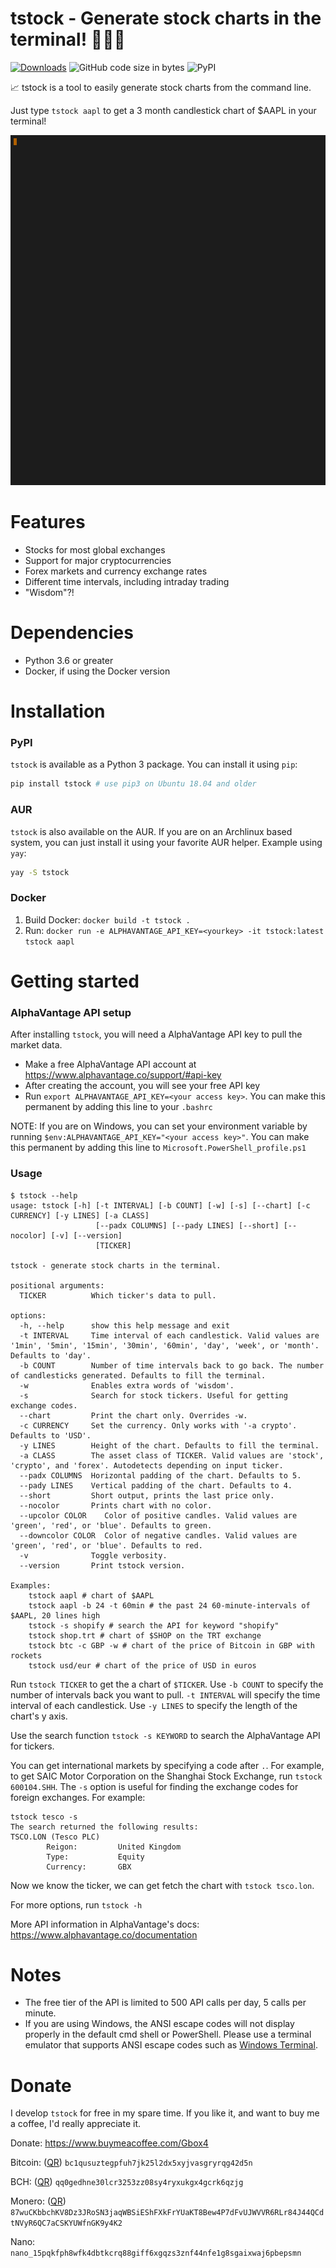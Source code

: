 # tstock - Generate stock charts in the terminal! 🚀🚀🚀

[![Downloads](https://pepy.tech/badge/tstock)](https://pepy.tech/project/tstock)
![GitHub code size in bytes](https://img.shields.io/github/languages/code-size/Gbox4/tstock?label=size)
![PyPI](https://img.shields.io/pypi/v/tstock)

📈 tstock is a tool to easily generate stock charts from the command line.

Just type `tstock aapl` to get a 3 month candlestick chart of $AAPL in your terminal!

<p align="center">
  <img src="https://github.com/Gbox4/Gbox4/raw/master/tstock-demo.gif" alt="tstock-demo">
</p>

# Features
- Stocks for most global exchanges
- Support for major cryptocurrencies
- Forex markets and currency exchange rates
- Different time intervals, including intraday trading
- "Wisdom"?!

# Dependencies

- Python 3.6 or greater
- Docker, if using the Docker version

# Installation

### PyPI

`tstock` is available as a Python 3 package. You can install it using `pip`:

```bash
pip install tstock # use pip3 on Ubuntu 18.04 and older
```

### AUR

`tstock` is also available on the AUR. If you are on an Archlinux based system, you can just install it using your favorite AUR helper. Example using `yay`:

```bash
yay -S tstock
```

### Docker

1. Build Docker: `docker build -t tstock .`
2. Run: `docker run -e ALPHAVANTAGE_API_KEY=<yourkey> -it tstock:latest tstock aapl`

# Getting started

### AlphaVantage API setup

After installing `tstock`, you will need a AlphaVantage API key to pull the market data.

- Make a free AlphaVantage API account at https://www.alphavantage.co/support/#api-key
- After creating the account, you will see your free API key
- Run `export ALPHAVANTAGE_API_KEY=<your access key>`. You can make this permanent by adding this line to your `.bashrc`

NOTE: If you are on Windows, you can set your environment variable by running `$env:ALPHAVANTAGE_API_KEY="<your access key>"`. You can make this permanent by adding this line to `Microsoft.PowerShell_profile.ps1`

### Usage

```
$ tstock --help
usage: tstock [-h] [-t INTERVAL] [-b COUNT] [-w] [-s] [--chart] [-c CURRENCY] [-y LINES] [-a CLASS]
                   [--padx COLUMNS] [--pady LINES] [--short] [--nocolor] [-v] [--version]
                   [TICKER]

tstock - generate stock charts in the terminal.

positional arguments:
  TICKER          Which ticker's data to pull.

options:
  -h, --help      show this help message and exit
  -t INTERVAL     Time interval of each candlestick. Valid values are '1min', '5min', '15min', '30min', '60min', 'day', 'week', or 'month'. Defaults to 'day'.
  -b COUNT        Number of time intervals back to go back. The number of candlesticks generated. Defaults to fill the terminal.
  -w              Enables extra words of 'wisdom'.
  -s              Search for stock tickers. Useful for getting exchange codes.
  --chart         Print the chart only. Overrides -w.
  -c CURRENCY     Set the currency. Only works with '-a crypto'. Defaults to 'USD'.
  -y LINES        Height of the chart. Defaults to fill the terminal.
  -a CLASS        The asset class of TICKER. Valid values are 'stock', 'crypto', and 'forex'. Autodetects depending on input ticker.
  --padx COLUMNS  Horizontal padding of the chart. Defaults to 5.
  --pady LINES    Vertical padding of the chart. Defaults to 4.
  --short         Short output, prints the last price only.
  --nocolor       Prints chart with no color.
  --upcolor COLOR    Color of positive candles. Valid values are 'green', 'red', or 'blue'. Defaults to green.
  --downcolor COLOR  Color of negative candles. Valid values are 'green', 'red', or 'blue'. Defaults to red.
  -v              Toggle verbosity.
  --version       Print tstock version.

Examples:
    tstock aapl # chart of $AAPL
    tstock aapl -b 24 -t 60min # the past 24 60-minute-intervals of $AAPL, 20 lines high
    tstock -s shopify # search the API for keyword "shopify"
    tstock shop.trt # chart of $SHOP on the TRT exchange
    tstock btc -c GBP -w # chart of the price of Bitcoin in GBP with rockets
    tstock usd/eur # chart of the price of USD in euros
```

Run `tstock TICKER` to get the a chart of `$TICKER`. Use `-b COUNT` to specify the number of intervals back you want to pull. `-t INTERVAL` will specify the time interval of each candlestick. Use `-y LINES` to specify the length of the chart's y axis.

Use the search function `tstock -s KEYWORD` to search the AlphaVantage API for tickers.

You can get international markets by specifying a code after `.`. For example, to get SAIC Motor Corporation on the Shanghai Stock Exchange, run `tstock 600104.SHH`. The `-s` option is useful for finding the exchange codes for foreign exchanges. For example:

```
tstock tesco -s
The search returned the following results:
TSCO.LON (Tesco PLC)
        Reigon:         United Kingdom
        Type:           Equity
        Currency:       GBX
```

Now we know the ticker, we can get fetch the chart with `tstock tsco.lon`.

For more options, run `tstock -h`

More API information in AlphaVantage's docs: https://www.alphavantage.co/documentation


# Notes

- The free tier of the API is limited to 500 API calls per day, 5 calls per minute.
- If you are using Windows, the ANSI escape codes will not display properly in the default cmd shell or PowerShell. Please use a terminal emulator that supports ANSI escape codes such as <a href='https://www.microsoft.com/en-us/p/windows-terminal/9n0dx20hk701?activetab=pivot:overviewtab'>Windows Terminal</a>.

# Donate

I develop `tstock` for free in my spare time. If you like it, and want to buy me a coffee, I'd really appreciate it.

Donate: https://www.buymeacoffee.com/Gbox4

Bitcoin: (<a href='https://i.ibb.co/b2rS0kV/btcgithubtstock.png'>QR</a>) `bc1qusuztegpfuh7jk25l2dx5xyjvasgryrqg42d5n`

BCH: (<a href='https://i.ibb.co/WpWv96K/download.png'>QR</a>) `qq0gedhne30lcr3253zz08sy4ryxukgx4gcrk6qzjg`

Monero: (<a href='https://i.ibb.co/PNhgC3q/xmrgithubtstock.png'>QR</a>) `87wuCKbbchKV8Dz3JRoSN3jaqWBSiEShFXkFrYUaKT8Bew4P7dFvUJWVVR6RLr84J44QCdtNVyR6QC7aCSKYUWfnGK9y4K2`

Nano: `nano_15pqkfph8wfk4dbtkcrq88giff6xgqzs3znf44nfe1g8sgaixwaj6pbepsmn`
